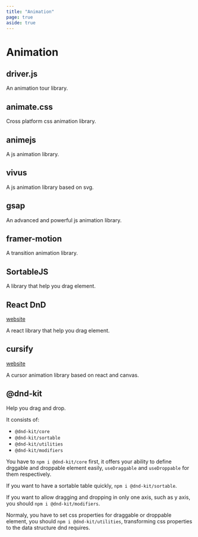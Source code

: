 ```yaml
---
title: "Animation"
page: true
aside: true
---
```


# Animation

## driver.js
An animation tour library.

## animate.css
Cross platform css animation library.

## animejs
A js animation library.

## vivus
A js animation library based on svg.

## gsap
An advanced and powerful js animation library.

## framer-motion
A transition animation library.

## SortableJS
A library that help you drag element.

## React DnD 
[website](https://react-dnd.github.io/react-dnd/about)

A react library that help you drag element.

## cursify
[website](https://cursify.vercel.app)

A cursor animation library based on react and canvas.

## @dnd-kit
Help you drag and drop.

It consists of:
- `@dnd-kit/core`
- `@dnd-kit/sortable`
- `@dnd-kit/utilities`
- `@dnd-kit/modifiers`

You have to `npm i @dnd-kit/core` first, it offers your ability to define drggable and droppable element easily, `useDraggable` and `useDroppable` for them respectively.

If you want to have a sortable table quickly, `npm i @dnd-kit/sortable`.

If you want to allow dragging and dropping in only one axis, such as y axis, you should `npm i @dnd-kit/modifiers`.

Normaly, you have to set css properties for draggable or droppable element, you should `npm i @dnd-kit/utilities`, transforming css properties to the data structure dnd requires.

<Giscus />
